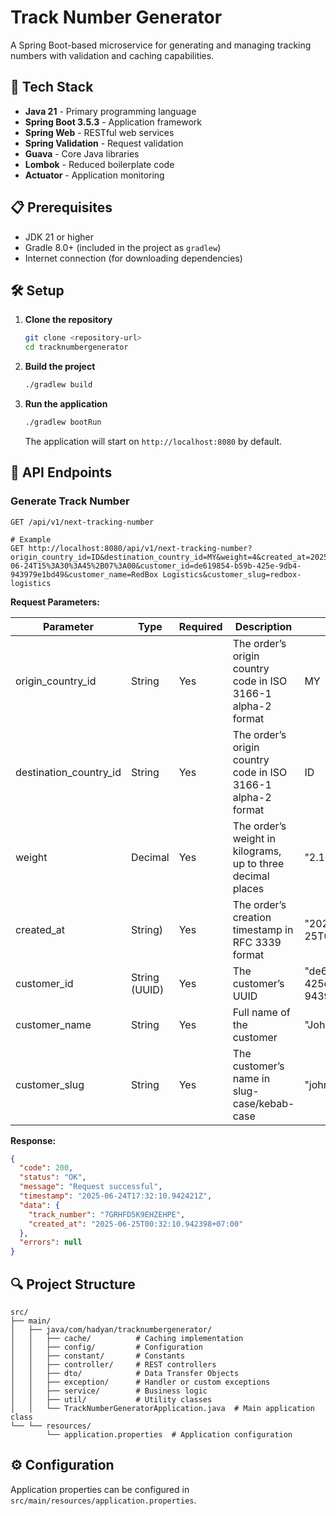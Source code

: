 # Track Number Generator

A Spring Boot-based microservice for generating and managing tracking numbers with validation and caching capabilities.

## 🚀 Tech Stack

- **Java 21** - Primary programming language
- **Spring Boot 3.5.3** - Application framework
- **Spring Web** - RESTful web services
- **Spring Validation** - Request validation
- **Guava** - Core Java libraries
- **Lombok** - Reduced boilerplate code
- **Actuator** - Application monitoring

## 📋 Prerequisites

- JDK 21 or higher
- Gradle 8.0+ (included in the project as `gradlew`)
- Internet connection (for downloading dependencies)

## 🛠️ Setup

1. **Clone the repository**
   ```bash
   git clone <repository-url>
   cd tracknumbergenerator
   ```

2. **Build the project**
   ```bash
   ./gradlew build
   ```

3. **Run the application**
   ```bash
   ./gradlew bootRun
   ```

   The application will start on `http://localhost:8080` by default.

## 🚦 API Endpoints

### Generate Track Number

```
GET /api/v1/next-tracking-number

# Example
GET http://localhost:8080/api/v1/next-tracking-number?origin_country_id=ID&destination_country_id=MY&weight=4&created_at=2025-06-24T15%3A30%3A45%2B07%3A00&customer_id=de619854-b59b-425e-9db4-943979e1bd49&customer_name=RedBox Logistics&customer_slug=redbox-logistics
```

**Request Parameters:**

| Parameter              | Type          | Required | Description                                                  | Example                                |
|------------------------|---------------|----------|--------------------------------------------------------------|----------------------------------------|
| origin_country_id      | String        | Yes      | The order’s origin country code in ISO 3166-1 alpha-2 format | MY                                     |
| destination_country_id | String        | Yes      | The order’s origin country code in ISO 3166-1 alpha-2 format | ID                                     |
| weight                 | Decimal       | Yes      | The order’s weight in kilograms, up to three decimal places  | "2.123"                                |
| created_at             | String)       | Yes      | The order’s creation timestamp in RFC 3339 format            | "2024-06-25T01:20:30+07:00"            |
| customer_id            | String (UUID) | Yes      | The customer’s UUID                                          | "de619854-b59b-425e-9db4-943979e1bd49" |
| customer_name          | String        | Yes      | Full name of the customer                                    | "John Doe"                             |
| customer_slug          | String        | Yes      | The customer’s name in slug-case/kebab-case                  | "john-doe"                             |

**Response:**

```json
{
  "code": 200,
  "status": "OK",
  "message": "Request successful",
  "timestamp": "2025-06-24T17:32:10.942421Z",
  "data": {
    "track_number": "7GRHFD5K9EHZEHPE",
    "created_at": "2025-06-25T00:32:10.942398+07:00"
  },
  "errors": null
}
```

## 🔍 Project Structure

```
src/
├── main/
│   ├── java/com/hadyan/tracknumbergenerator/
│   │   ├── cache/          # Caching implementation
│   │   ├── config/         # Configuration
│   │   ├── constant/       # Constants
│   │   ├── controller/     # REST controllers
│   │   ├── dto/            # Data Transfer Objects
│   │   ├── exception/      # Handler or custom exceptions
│   │   ├── service/        # Business logic
│   │   ├── util/           # Utility classes
│   │   └── TrackNumberGeneratorApplication.java  # Main application class
└── └── resources/
        └── application.properties  # Application configuration
```

## ⚙️ Configuration

Application properties can be configured in `src/main/resources/application.properties`.